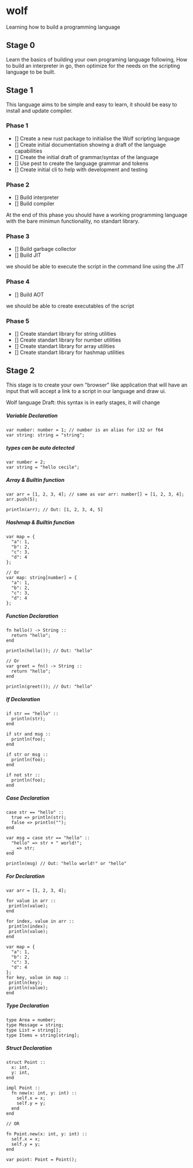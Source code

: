 # wolf
Learning how to build a programming language

## Stage 0
Learn the basics of building your own programing language following, How to build an interpreter in go, then optimize for the needs on the scripting language to be built.

## Stage 1
This language aims to be simple and easy to learn, it should be easy to install and update compiler.

### Phase 1
- [] Create a new rust package to initialise the Wolf scripting language
- [] Create initial documentation showing a draft of the language capabilities
- [] Create the initial draft of grammar/syntax of the language
- [] Use pest to create the language grammar and tokens
- [] Create initial cli to help with development and testing

### Phase 2
- [] Build interpreter
- [] Build compiler

At the end  of this phase you should have a working programming language with the bare minimun functionality, no standart library.

### Phase 3
- [] Build garbage collector
- [] Build JIT

we should be able to execute the script in the command line using the JIT

### Phase 4
- [] Build AOT

we should be able to create executables of the script

### Phase 5
- [] Create standart library for string utilities
- [] Create standart library for number utilities
- [] Create standart library for array utilities
- [] Create standart library for hashmap utilities

## Stage 2
This stage is to create your own "browser" like application that will have an input that will accept a link to a script in our language and draw ui.



Wolf language Draft:
this syntax is in early stages, it will change

##### Variable Declaration
```
var number: number = 1; // number is an alias for i32 or f64
var string: string = "string";
```

##### types can be auto detected
```
var number = 2;
var string = "hello cecile";
```

##### Array & Builtin function
```
var arr = [1, 2, 3, 4]; // same as var arr: number[] = [1, 2, 3, 4];
arr.push(5);

println(arr); // Out: [1, 2, 3, 4, 5]
```

##### Hashmap & Builtin function
```
var map = { 
  "a": 1, 
  "b": 2, 
  "c": 3, 
  "d": 4 
};

// Or
var map: string[number] = { 
  "a": 1, 
  "b": 2, 
  "c": 3, 
  "d": 4 
};
```

##### Function Declaration
```
fn hello() -> String ::
  return "hello";
end

println(hello()); // Out: "hello"

// Or
var greet = fn() -> String ::
  return "hello";
end

println(greet()); // Out: "hello"
```

##### If Declaration
```
if str == "hello" ::
  println(str);
end

if str and msg ::
  println(foo);
end

if str or msg ::
  println(foo);
end

if not str ::
  println(foo);
end
```

##### Case Declaration
```
case str == "hello" ::
  true => println(str);
  false => println("");
end

var msg = case str == "hello" ::
  "hello" => str + " world!";
  _ => str;
end

println(msg) // Out: "hello world!" or "hello"
```

##### For Declaration
```
var arr = [1, 2, 3, 4];

for value in arr ::
 println(value);
end

for index, value in arr ::
 println(index);
 println(value);
end

var map = {
  "a": 1, 
  "b": 2, 
  "c": 3, 
  "d": 4 
};
for key, value in map ::
 println(key);
 println(value);
end
```

##### Type Declaration
```
type Area = number;
type Message = string;
type List = string[];
type Items = string[string];
```

##### Struct Declaration
```
struct Point ::
  x: int,
  y: int,
end

impl Point ::
  fn new(x: int, y: int) ::
    self.x = x;
    self.y = y;
  end
end

// OR

fn Point.new(x: int, y: int) ::
  self.x = x;
  self.y = y;
end

var point: Point = Point();
```

